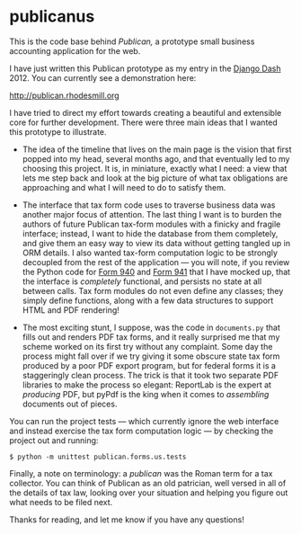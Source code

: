 publicanus
==========

This is the code base behind <i>Publican,</i>
a prototype small business accounting application for the web.

I have just written this Publican prototype
as my entry in the [Django Dash](http://www.djangodash.com/) 2012.
You can currently see a demonstration here:

<http://publican.rhodesmill.org>

I have tried to direct my effort towards creating
a beautiful and extensible core for further development.
There were three main ideas that I wanted this prototype to illustrate.

* The idea of the timeline that lives on the main page
  is the vision that first popped into my head, several months ago,
  and that eventually led to my choosing this project.
  It is, in miniature, exactly what I need:
  a view that lets me step back and look at the big picture
  of what tax obligations are approaching
  and what I will need to do to satisfy them.

* The interface that tax form code uses to traverse business data
  was another major focus of attention.
  The last thing I want
  is to burden the authors of future Publican tax-form modules
  with a finicky and fragile interface;
  instead, I want to hide the database from them completely,
  and give them an easy way to view its data
  without getting tangled up in ORM details.
  I also wanted tax-form computation logic to be strongly decoupled
  from the rest of the application —
  you will note,
  if you review the Python code
  for [Form 940](https://github.com/brandon-rhodes/publicanus/blob/master/publican/forms/us/form_940.py)
  and [Form 941](https://github.com/brandon-rhodes/publicanus/blob/master/publican/forms/us/form_941.py)
  that I have mocked up,
  that the interface is *completely* functional,
  and persists no state at all between calls.
  Tax form modules do not even define any classes;
  they simply define functions, along with a few data structures
  to support HTML and PDF rendering!

* The most exciting stunt, I suppose, was the code in `documents.py`
  that fills out and renders PDF tax forms,
  and it really surprised me that my scheme worked on its first try
  without any complaint.
  Some day the process might fall over
  if we try giving it some obscure state tax form
  produced by a poor PDF export program,
  but for federal forms it is a staggeringly clean process.
  The trick is that it took two separate PDF libraries
  to make the process so elegant:
  ReportLab is the expert at *producing* PDF,
  but pyPdf is the king when it comes to *assembling* documents
  out of pieces.

You can run the project tests —
which currently ignore the web interface
and instead exercise the tax form computation logic —
by checking the project out and running:

    $ python -m unittest publican.forms.us.tests

Finally, a note on terminology:
a <i>publican</i> was the Roman term for a tax collector.
You can think of Publican as an old patrician,
well versed in all of the details of tax law,
looking over your situation and helping you figure out
what needs to be filed next.

Thanks for reading, and let me know if you have any questions!
